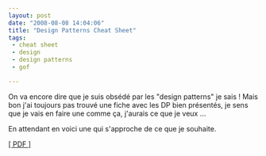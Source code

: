 ```yaml
---
layout: post
date: "2008-08-08 14:04:06"
title: "Design Patterns Cheat Sheet"
tags:
 - cheat sheet
 - design
 - design patterns
 - gof

---
```


On va encore dire que je suis obsédé par les "design patterns" je sais ! Mais bon j'ai toujours pas trouvé une fiche avec les DP bien présentés, je sens que je vais en faire une comme ça, j'aurais ce que je veux ...

En attendant en voici une qui s'approche de ce que je souhaite.

[[ PDF ]](http://www.mcdonaldland.info/files/designpatterns/designpatternscard.pdf)
